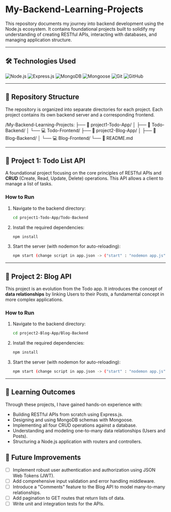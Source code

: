 # My-Backend-Learning-Projects

This repository documents my journey into backend development using the Node.js ecosystem. It contains foundational projects built to solidify my understanding of creating RESTful APIs, interacting with databases, and managing application structure.

---

## 🛠️ Technologies Used

![Node.js](https://img.shields.io/badge/Node.js-339933?style=for-the-badge&logo=nodedotjs&logoColor=white)
![Express.js](https://img.shields.io/badge/Express.js-000000?style=for-the-badge&logo=express&logoColor=white)
![MongoDB](https://img.shields.io/badge/MongoDB-47A248?style=for-the-badge&logo=mongodb&logoColor=white)
![Mongoose](https://img.shields.io/badge/Mongoose-880000?style=for-the-badge&logo=mongoose&logoColor=white)
![Git](https://img.shields.io/badge/Git-F05032?style=for-the-badge&logo=git&logoColor=white)
![GitHub](https://img.shields.io/badge/GitHub-181717?style=for-the-badge&logo=github&logoColor=white)

---

## 📂 Repository Structure

The repository is organized into separate directories for each project. Each project contains its own backend server and a corresponding frontend.

/My-Backend-Learning-Projects:
├── 📝 project1-Todo-App/
│   ├── 🚀 Todo-Backend/
│   └── 💻 Todo-Frontend/
├── 📖 project2-Blog-App/
│   ├── 🚀 Blog-Backend/
│   └── 💻 Blog-Frontend/
└── 📄 README.md

---
## 📝 Project 1: Todo List API

A foundational project focusing on the core principles of RESTful APIs and **CRUD** (Create, Read, Update, Delete) operations. This API allows a client to manage a list of tasks.

### How to Run

1.  Navigate to the backend directory:
    ```sh
    cd project1-Todo-App/Todo-Backend
    ```
2.  Install the required dependencies:
    ```sh
    npm install
    ```
3.  Start the server (with nodemon for auto-reloading):
    ```sh
    npm start (change script in app.json -> ("start" : "nodemon app.js")
    ```

---

## 📖 Project 2: Blog API

This project is an evolution from the Todo app. It introduces the concept of **data relationships** by linking Users to their Posts, a fundamental concept in more complex applications.

### How to Run

1.  Navigate to the backend directory:
    ```sh
    cd project2-Blog-App/Blog-Backend
    ```
2.  Install the required dependencies:
    ```sh
    npm install
    ```
3.  Start the server (with nodemon for auto-reloading):
    ```sh
    npm start (change script in app.json -> ("start" : "nodemon app.js")
    ```

---

## 🎯 Learning Outcomes

Through these projects, I have gained hands-on experience with:
-   Building RESTful APIs from scratch using Express.js.
-   Designing and using MongoDB schemas with Mongoose.
-   Implementing all four CRUD operations against a database.
-   Understanding and modeling one-to-many data relationships (Users and Posts).
-   Structuring a Node.js application with routers and controllers.

## 🌱 Future Improvements

-   [ ] Implement robust user authentication and authorization using JSON Web Tokens (JWT).
-   [ ] Add comprehensive input validation and error handling middleware.
-   [ ] Introduce a "Comments" feature to the Blog API to model many-to-many relationships.
-   [ ] Add pagination to GET routes that return lists of data.
-   [ ] Write unit and integration tests for the APIs.
